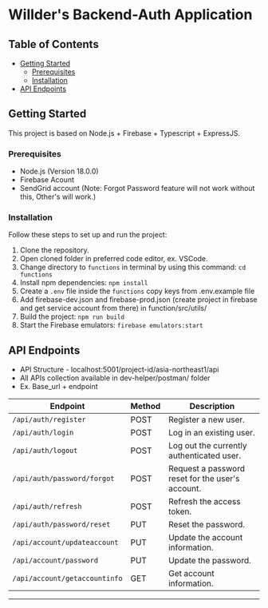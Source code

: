 # Willder's Backend-Auth Application

## Table of Contents

- [Getting Started](#getting-started)
  - [Prerequisites](#prerequisites)
  - [Installation](#installation)
- [API Endpoints](#api-endpoints)

## Getting Started

This project is based on Node.js + Firebase + Typescript + ExpressJS.

### Prerequisites

- Node.js (Version 18.0.0)
- Firebase Acount
- SendGrid account (Note: Forgot Password feature will not work without this, Other's will work.)

### Installation

Follow these steps to set up and run the project:

1. Clone the repository.
2. Open cloned folder in preferred code editor, ex. VSCode.
3. Change directory to `functions` in terminal by using this command: `cd functions`
4. Install npm dependencies: `npm install`
5. Create a `.env` file inside the `functions` copy keys from .env.example file
6. Add firebase-dev.json and firebase-prod.json (create project in firebase and get service account from there) in function/src/utils/
7. Build the project: ```npm run build```
8. Start the Firebase emulators: ```firebase emulators:start```

## API Endpoints

 - API Structure - localhost:5001/project-id/asia-northeast1/api
 - All APIs collection available in dev-helper/postman/ folder
 - Ex. Base_url + endpoint

| Endpoint                         | Method | Description                            |
|----------------------------------|--------|----------------------------------------|
| `/api/auth/register`             | POST   | Register a new user.                   |
| `/api/auth/login`                | POST   | Log in an existing user.               |
| `/api/auth/logout`               | POST   | Log out the currently authenticated user. |
| `/api/auth/password/forgot`      | POST   | Request a password reset for the user's account. |
| `/api/auth/refresh`              | POST   | Refresh the access token.              |
| `/api/auth/password/reset`       | PUT    | Reset the password.                   |
| `/api/account/updateaccount`     | PUT    | Update the account information.       |
| `/api/account/password`          | PUT    | Update the password.                  |
| `/api/account/getaccountinfo`    | GET    | Get account information.              |

-----------------------------------------------------------------------------------------------
